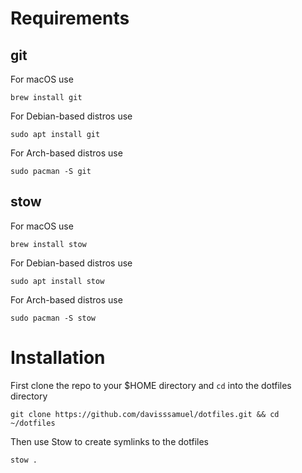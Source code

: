 # Requirements

## git

For macOS use

```
brew install git
```

For Debian-based distros use

```
sudo apt install git
```

For Arch-based distros use

```
sudo pacman -S git
```

## stow

For macOS use

```
brew install stow
```

For Debian-based distros use

```
sudo apt install stow
```

For Arch-based distros use

```
sudo pacman -S stow
```

# Installation

First clone the repo to your $HOME directory and `cd` into the dotfiles directory

```
git clone https://github.com/davisssamuel/dotfiles.git && cd ~/dotfiles
```

Then use Stow to create symlinks to the dotfiles

```
stow .
```
